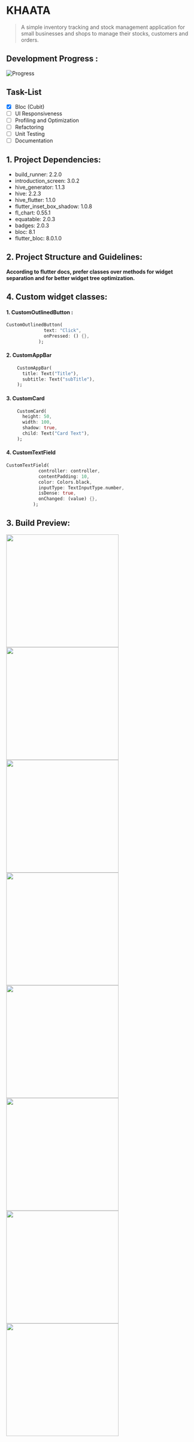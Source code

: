 # KHAATA 
> A simple inventory tracking and stock management application for small businesses and shops to manage their stocks, customers and orders.

## **Development Progress :**
![Progress](https://progress-bar.dev/70/?title=progress)

## **Task-List**
- [x] Bloc (Cubit)
- [ ] UI Responsiveness
- [ ] Profiling and Optimization
- [ ] Refactoring
- [ ] Unit Testing
- [ ] Documentation 

## 1. **Project Dependencies:**

- build_runner: 2.2.0
- introduction_screen: 3.0.2
- hive_generator: 1.1.3
- hive: 2.2.3
- hive_flutter: 1.1.0
- flutter_inset_box_shadow: 1.0.8
- fl_chart: 0.55.1
- equatable: 2.0.3
- badges: 2.0.3
- bloc: 8.1
- flutter_bloc: 8.0.1.0

## 2. **Project Structure and Guidelines:**
**According to flutter docs, prefer **classes** over **methods** for widget separation and for better widget tree optimization.**

## 4. **Custom widget classes:**
#### 1. CustomOutlinedButton :
```dart
CustomOutlinedButton(
              text: "Click",
              onPressed: () {},
            );
```
#### 2. CustomAppBar
```dart
    CustomAppBar(
      title: Text("Title"),
      subtitle: Text("subTitle"),
    );
```
#### 3. CustomCard
```dart
    CustomCard(
      height: 50,
      width: 100,
      shadow: true,
      child: Text("Card Text"),
    );
```
#### 4. CustomTextField
```dart
CustomTextField(
            controller: controller,
            contentPadding: 10,
            color: Colors.black,
            inputType: TextInputType.number,
            isDense: true,
            onChanged: (value) {},
          );
```


## 3. **Build Preview:**
<img src="preview/1.jpg" width="300">
<img src="preview/2.jpg" width="300">
<img src="preview/3.jpg" width="300">
<img src="preview/4.jpg" width="300">
<img src="preview/5.jpg" width="300">
<img src="preview/6.jpg" width="300">
<img src="preview/7.jpg" width="300">
<img src="preview/8.jpg" width="300">


